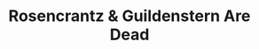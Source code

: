 ---
title: "Rosencrantz & Guildenstern Are Dead"
playwright: Tom Stoppard
season: In House
season_sort: 100
period: Autumn
venue:
  - New Theatre
date_start: 2011-12-13
date_end: 2011-12-16

crew:
  - role: Director
    name: Peter Bradley
  - role: Producer
    name: Lawrence Bolton
  - role: Producer
    name: Kathryn Feavers

assets:
  - type: poster
    image: rosencrantz_and_guildenstern_are_dead_poster.jpg
---